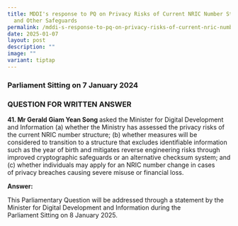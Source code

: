 ```yaml
---
title: MDDI's response to PQ on Privacy Risks of Current NRIC Number Structure
  and Other Safeguards
permalink: /mddi-s-response-to-pq-on-privacy-risks-of-current-nric-number-structure-and-other-safeguards/
date: 2025-01-07
layout: post
description: ""
image: ""
variant: tiptap
---
```

<h3>Parliament Sitting on 7 January 2024</h3>
<h3>QUESTION FOR WRITTEN ANSWER</h3>
<p><strong>41. Mr Gerald Giam Yean Song </strong>asked the Minister for Digital
Development and&nbsp;Information (a) whether the Ministry has assessed
the privacy risks of the current NRIC&nbsp;number structure; (b) whether
measures will be considered to transition to a structure that&nbsp;excludes
identifiable information such as the year of birth and mitigates reverse
engineering risks through improved cryptographic safeguards or an alternative
checksum&nbsp;system; and (c) whether individuals may apply for an NRIC
number change in cases of&nbsp;privacy breaches causing severe misuse or
financial loss.</p>
<p><strong>Answer:</strong>
</p>
<p>This Parliamentary Question will be addressed through a&nbsp;statement
by the Minister for Digital Development and Information during the Parliament&nbsp;Sitting
on 8 January 2025.</p>